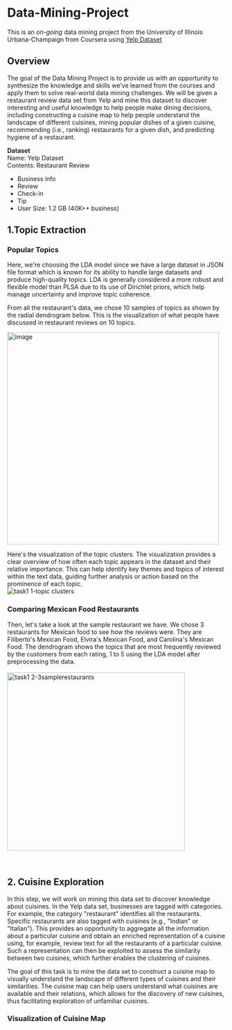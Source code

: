 # Data-Mining-Project
This is an *on-going* data mining project from the University of Illinois Urbana-Champaign from Coursera using [Yelp Dataset]()

## Overview
The goal of the Data Mining Project is to provide us with an opportunity to synthesize the knowledge and skills we’ve learned from the courses and apply them to solve real-world data mining challenges. We will be given a restaurant review data set from Yelp and mine this dataset to discover interesting and useful knowledge to help people make dining decisions, including constructing a cuisine map to help people understand the landscape of different cuisines, mining popular dishes of a given cuisine, recommending (i.e., ranking) restaurants for a given dish, and predicting hygiene of a restaurant.

**Dataset**  
Name: Yelp Dataset  
Contents: Restaurant Review  
  - Business info
  - Review
  - Check-in
  - Tip
  - User
Size: 1.2 GB (40K++ business)

## 1.Topic Extraction 
### Popular Topics
Here, we're choosing the LDA model since we have a large dataset in JSON file format which is known for its ability to handle large datasets and produce high-quality topics. LDA is generally considered a more robust and flexible model than PLSA due to its use of Dirichlet priors, which help manage uncertainty and improve topic coherence. 

From all the restaurant's data, we chose 10 samples of topics as shown by the radial dendrogram below. This is the visualization of what people have discussed in restaurant reviews on 10 topics.

<img width="489" alt="image" src="https://github.com/user-attachments/assets/88c113f0-11d3-4bb7-9415-936ccb061088">  

Here's the visualization of the topic clusters. The visualization provides a clear overview of how often each topic appears in the dataset and their relative importance. This can help identify key themes and topics of interest within the text data, guiding further analysis or action based on the prominence of each topic.
<br>
![task1 1-topic clusters](https://github.com/user-attachments/assets/8ed19c46-3440-4c91-849f-2e4f63e0dae3)
<br>

### Comparing Mexican Food Restaurants  
Then, let's take a look at the sample restaurant we have. We chose 3 restaurants for Mexican food to see how the reviews were. They are Filiberto's Mexican Food, Elvira's Mexican Food, and Carolina's Mexican Food. The dendrogram shows the topics that are most frequently reviewed by the customers from each rating, 1 to 5 using the LDA model after preprocessing the data.  
<br>
<img width="410" alt="task1 2-3samplerestaurants" src="https://github.com/user-attachments/assets/a90b458a-5638-4d9a-bd48-f35a94951833">

<br>

## 2. Cuisine Exploration  
In this step, we will work on mining this data set to discover knowledge about cuisines. In the Yelp data set, businesses are tagged with categories. For example, the category "restaurant" identifies all the restaurants. Specific restaurants are also tagged with cuisines (e.g., "Indian" or "Italian"). This provides an opportunity to aggregate all the information about a particular cuisine and obtain an enriched representation of a cuisine using, for example, review text for all the restaurants of a particular cuisine. Such a representation can then be exploited to assess the similarity between two cuisines, which further enables the clustering of cuisines.  

The goal of this task is to mine the data set to construct a cuisine map to visually understand the landscape of different types of cuisines and their similarities. The cuisine map can help users understand what cuisines are available and their relations, which allows for the discovery of new cuisines, thus facilitating exploration of unfamiliar cuisines.  

### Visualization of Cuisine Map

